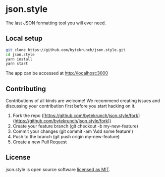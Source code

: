 # json.style

The last JSON formatting tool you will ever need.

## Local setup

```bash
git clone https://github.com/bytekrunch/json.style.git
cd json.style
yarn install
yarn start
```

The app can be accessed at [http://localhost:3000](http://localhost:3000)

## Contributing
Contributions of all kinds are welcome! We recommend creating issues and discussing your contribution first before you start hacking on it.

1. Fork the repo ([https://github.com/bytekrunch/json.style/fork](https://github.com/bytekrunch/json.style/fork))
2. Create your feature branch (git checkout -b my-new-feature)
3. Commit your changes (git commit -am 'Add some feature')
4. Push to the branch (git push origin my-new-feature)
5. Create a new Pull Request

## License

json.style is open source software [licensed as MIT](/LICENSE). 
